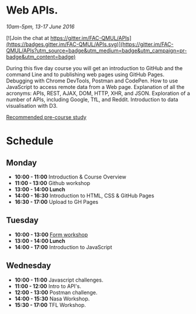 # Web APIs.

*10am-5pm, 13-17 June 2016*

[![Join the chat at https://gitter.im/FAC-QMUL/APIs](https://badges.gitter.im/FAC-QMUL/APIs.svg)](https://gitter.im/FAC-QMUL/APIs?utm_source=badge&utm_medium=badge&utm_campaign=pr-badge&utm_content=badge)

During this five day course you will get an introduction to GitHub and the command Line and to publishing web pages using GitHub Pages. Debugging with Chrome DevTools, Postman and CodePen. How to use JavaScript to access remote data from a Web page. Explanation of all the acronyms: APIs, REST, AJAX, DOM, HTTP, XHR, and JSON. Exploration of a number of APIs, including Google, TfL, and Reddit. Introduction to data visualisation with D3.

[Recommended pre-course study](https://github.com/foundersandcoders/courses/blob/master/qmul.md)

# Schedule  
## Monday  
- **10:00 - 11:00** Introduction & Course Overview  
- **11:00 - 13:00** Github workshop  
- **13:00 - 14:00 Lunch**  
- **14:00 - 16:30** Introduction to HTML, CSS & GitHub Pages  
- **16:30 - 17:00** Upload to GH Pages  
  
## Tuesday  
- **10:00 - 13:00** [Form workshop](https://github.com/FAC-QMUL/APIs/tree/master/GitHub-workshop) 
- **13:00 - 14:00 Lunch**  
- **14:00 - 17:00** Introduction to JavaScript

## Wednesday  
- **10:00 - 11:00** Javascript challenges.
- **11:00 - 12:00** Intro to API's.
- **12:00 - 13:00** Postman challenge.
- **14:00 - 15:30** Nasa Workshop.
- **15:30 - 17:00** TFL Workshop.
